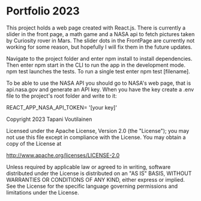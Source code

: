 # Portfolio 2023

This project holds a web page created with React.js. There is currently a slider in the front page, a math game and a NASA api to fetch pictures taken by Curiosity rover in Mars. The slider dots in the FrontPage are currently not working for some reason, but hopefully I will fix them in the future updates.

Navigate to the project folder and enter npm install to install dependencies. Then enter npm start in the CLI to run the app in the development mode. npm test launches the tests. To run a single test enter npm test [filename].

To be able to use the NASA API you should go to NASA's web page, that is api.nasa.gov and generate an API key. When you have the key create a .env file to the project's root folder and write to it:

REACT_APP_NASA_API_TOKEN= '[your key]'

Copyright 2023 Tapani Voutilainen

Licensed under the Apache License, Version 2.0 (the "License"); you may not use this file except in compliance with the License. You may obtain a copy of the License at

http://www.apache.org/licenses/LICENSE-2.0

Unless required by applicable law or agreed to in writing, software distributed under the License is distributed on an "AS IS" BASIS, WITHOUT WARRANTIES OR CONDITIONS OF ANY KIND, either express or implied. See the License for the specific language governing permissions and limitations under the License.
